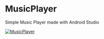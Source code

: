 # MusicPlayer
Simple Music Player made with Android Studio


[![MusicPlayer](https://yt-embed.herokuapp.com/embed?v=StTqXEQ2l-Y)](https://www.youtube.com/watch?v=O3CFf3l9WNk "MusicPlayerTest")
